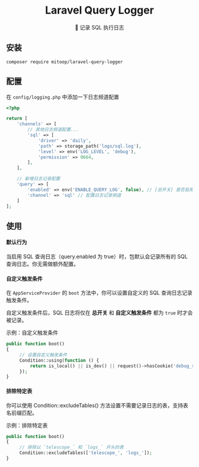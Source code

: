 
<h1 align="center">Laravel Query Logger</h1>
<p align="center">🍎 记录 SQL 执行日志</p>

## 安装
```shell
composer require mitoop/laravel-query-logger
```

## 配置
在 `config/logging.php` 中添加一下日志频道配置
```php
<?php

return [
    'channels' => [
        // 其他日志频道配置...      
        'sql' => [
            'driver' => 'daily',
            'path' => storage_path('logs/sql.log'),
            'level' => env('LOG_LEVEL', 'debug'),
            'permission' => 0664,
        ],
    ],

    // 新增日志记录配置
    'query' => [
        'enabled' => env('ENABLE_QUERY_LOG', false), // [总开关] 是否启用 SQL 查询日志
        'channel' => 'sql' // 配置日志记录频道
    ]
];
```
## 使用
#### 默认行为
当启用 SQL 查询日志（query.enabled 为 true）时，包默认会记录所有的 SQL 查询日志。你无需做额外配置。
#### 自定义触发条件
在 `AppServiceProvider` 的 `boot` 方法中，你可以设置自定义的 SQL 查询日志记录触发条件。

自定义触发条件后，SQL 日志将仅在 **总开关** 和 **自定义触发条件** 都为 `true` 时才会被记录。

示例：自定义触发条件
```php
public function boot()
{
     // 设置自定义触发条件
     Condition::using(function () {
         return is_local() || is_dev() || request()->hasCookie('debug_sql');
     });
}
```
#### 排除特定表
你可以使用 Condition::excludeTables() 方法设置不需要记录日志的表，支持表名前缀匹配。

示例：排除特定表
```php
public function boot()
{
     // 排除以 `telescope_` 和 `logs_` 开头的表
     Condition::excludeTables(['telescope_', 'logs_']);
}
```

